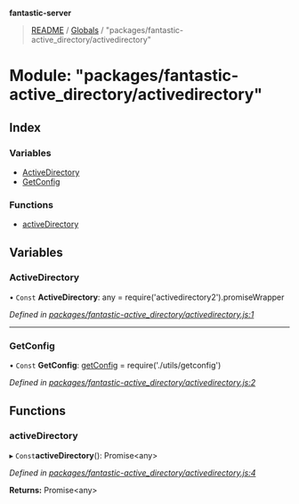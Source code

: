 **fantastic-server**

> [README](../README.md) / [Globals](../globals.md) / "packages/fantastic-active_directory/activedirectory"

# Module: "packages/fantastic-active_directory/activedirectory"

## Index

### Variables

* [ActiveDirectory](_packages_fantastic_active_directory_activedirectory_.md#activedirectory)
* [GetConfig](_packages_fantastic_active_directory_activedirectory_.md#getconfig)

### Functions

* [activeDirectory](_packages_fantastic_active_directory_activedirectory_.md#activedirectory)

## Variables

### ActiveDirectory

• `Const` **ActiveDirectory**: any = require('activedirectory2').promiseWrapper

*Defined in [packages/fantastic-active_directory/activedirectory.js:1](https://github.com/besimorhino/project-fantastic/blob/af5d0de/packages/fantastic-active_directory/activedirectory.js#L1)*

___

### GetConfig

• `Const` **GetConfig**: [getConfig](_server_util_getconfig_.md#getconfig) = require('./utils/getconfig')

*Defined in [packages/fantastic-active_directory/activedirectory.js:2](https://github.com/besimorhino/project-fantastic/blob/af5d0de/packages/fantastic-active_directory/activedirectory.js#L2)*

## Functions

### activeDirectory

▸ `Const`**activeDirectory**(): Promise\<any>

*Defined in [packages/fantastic-active_directory/activedirectory.js:4](https://github.com/besimorhino/project-fantastic/blob/af5d0de/packages/fantastic-active_directory/activedirectory.js#L4)*

**Returns:** Promise\<any>
